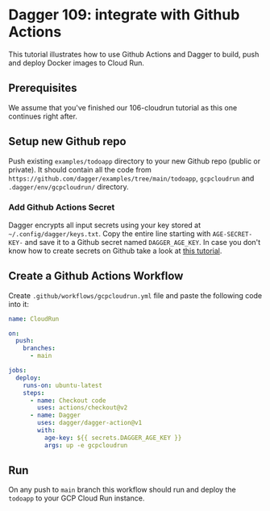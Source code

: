 # Dagger 109: integrate with Github Actions

This tutorial illustrates how to use Github Actions and Dagger to build, push and deploy Docker images to Cloud Run.

## Prerequisites

We assume that you've finished our 106-cloudrun tutorial as this one continues right after.

## Setup new Github repo

Push existing `examples/todoapp` directory to your new Github repo (public or private). It should contain all the code
from `https://github.com/dagger/examples/tree/main/todoapp`, `gcpcloudrun` and `.dagger/env/gcpcloudrun/` directory.

### Add Github Actions Secret

Dagger encrypts all input secrets using your key stored at `~/.config/dagger/keys.txt`. Copy the entire line starting
with `AGE-SECRET-KEY-` and save it to a Github secret named `DAGGER_AGE_KEY`. In case you don't know how to create
secrets on Github take a look at [this tutorial](https://docs.github.com/en/actions/reference/encrypted-secrets).

## Create a Github Actions Workflow

Create `.github/workflows/gcpcloudrun.yml` file and paste the following code into it:

```yaml title=".github/workflows/gcpcloudrun.yml"
name: CloudRun

on:
  push:
    branches:
      - main

jobs:
  deploy:
    runs-on: ubuntu-latest
    steps:
      - name: Checkout code
        uses: actions/checkout@v2
      - name: Dagger
        uses: dagger/dagger-action@v1
        with:
          age-key: ${{ secrets.DAGGER_AGE_KEY }}
          args: up -e gcpcloudrun
```

## Run

On any push to `main` branch this workflow should run and deploy the `todoapp` to your GCP Cloud Run instance.

